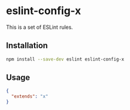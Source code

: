 # eslint-config-x

This is a set of ESLint rules.

## Installation

```bash
npm install --save-dev eslint eslint-config-x
```

## Usage

```json
{
  "extends": "x"
}
```
